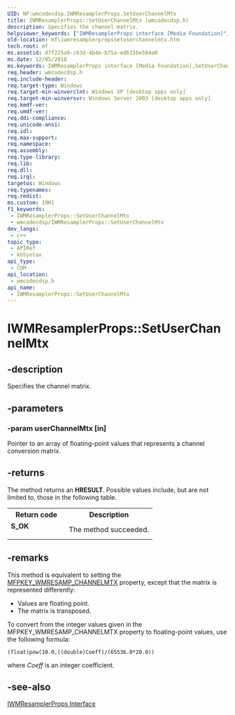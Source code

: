 ```yaml
---
UID: NF:wmcodecdsp.IWMResamplerProps.SetUserChannelMtx
title: IWMResamplerProps::SetUserChannelMtx (wmcodecdsp.h)
description: Specifies the channel matrix.
helpviewer_keywords: ["IWMResamplerProps interface [Media Foundation]","SetUserChannelMtx method","IWMResamplerProps.SetUserChannelMtx","IWMResamplerProps::SetUserChannelMtx","SetUserChannelMtx","SetUserChannelMtx method [Media Foundation]","SetUserChannelMtx method [Media Foundation]","IWMResamplerProps interface","codecapi.iwmresamplerpropssetuserchannelmtx","mf.iwmresamplerpropssetuserchannelmtx","wmcodecdsp/IWMResamplerProps::SetUserChannelMtx"]
old-location: mf\iwmresamplerpropssetuserchannelmtx.htm
tech.root: mf
ms.assetid: d7f225a9-c63d-4b4e-b75a-ed6156e594a0
ms.date: 12/05/2018
ms.keywords: IWMResamplerProps interface [Media Foundation],SetUserChannelMtx method, IWMResamplerProps.SetUserChannelMtx, IWMResamplerProps::SetUserChannelMtx, SetUserChannelMtx, SetUserChannelMtx method [Media Foundation], SetUserChannelMtx method [Media Foundation],IWMResamplerProps interface, codecapi.iwmresamplerpropssetuserchannelmtx, mf.iwmresamplerpropssetuserchannelmtx, wmcodecdsp/IWMResamplerProps::SetUserChannelMtx
req.header: wmcodecdsp.h
req.include-header: 
req.target-type: Windows
req.target-min-winverclnt: Windows XP [desktop apps only]
req.target-min-winversvr: Windows Server 2003 [desktop apps only]
req.kmdf-ver: 
req.umdf-ver: 
req.ddi-compliance: 
req.unicode-ansi: 
req.idl: 
req.max-support: 
req.namespace: 
req.assembly: 
req.type-library: 
req.lib: 
req.dll: 
req.irql: 
targetos: Windows
req.typenames: 
req.redist: 
ms.custom: 19H1
f1_keywords:
 - IWMResamplerProps::SetUserChannelMtx
 - wmcodecdsp/IWMResamplerProps::SetUserChannelMtx
dev_langs:
 - c++
topic_type:
 - APIRef
 - kbSyntax
api_type:
 - COM
api_location:
 - wmcodecdsp.h
api_name:
 - IWMResamplerProps::SetUserChannelMtx
---
```


# IWMResamplerProps::SetUserChannelMtx


## -description

Specifies the channel matrix.

## -parameters

### -param userChannelMtx [in]

Pointer to an array of floating-point values that represents a channel conversion matrix.

## -returns

The method returns an <b>HRESULT</b>. Possible values include, but are not limited to, those in the following table.

<table>
<tr>
<th>Return code</th>
<th>Description</th>
</tr>
<tr>
<td width="40%">
<dl>
<dt><b>S_OK</b></dt>
</dl>
</td>
<td width="60%">
The method succeeded.

</td>
</tr>
</table>

## -remarks

This method is equivalent to setting the <a href="/windows/desktop/medfound/mfpkey-wmresamp-channelmtx">MFPKEY_WMRESAMP_CHANNELMTX</a> property, except that the matrix is represented differently:

<ul>
<li>Values are floating point.</li>
<li>The matrix is transposed.</li>
</ul>
To convert from the integer values given in the MFPKEY_WMRESAMP_CHANNELMTX property to floating-point values, use the following formula:

<code>(float)pow(10.0,((double)Coeff)/(65536.0*20.0))</code>

where <i>Coeff</i> is an integer coefficient.

## -see-also

<a href="/windows/desktop/api/wmcodecdsp/nn-wmcodecdsp-iwmresamplerprops">IWMResamplerProps Interface</a>

